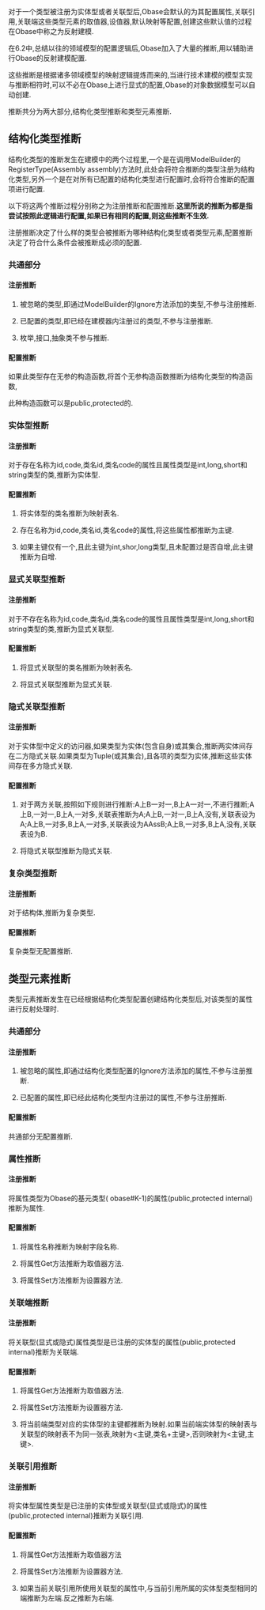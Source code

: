 对于一个类型被注册为实体型或者关联型后,Obase会默认的为其配置属性,关联引用,关联端这些类型元素的取值器,设值器,默认映射等配置,创建这些默认值的过程在Obase中称之为反射建模.


在6.2中,总结以往的领域模型的配置逻辑后,Obase加入了大量的推断,用以辅助进行Obase的反射建模配置.

这些推断是根据诸多领域模型的映射逻辑提炼而来的,当进行技术建模的模型实现与推断相符时,可以不必在Obase上进行显式的配置,Obase的对象数据模型可以自动创建.

推断共分为两大部分,结构化类型推断和类型元素推断.

## 结构化类型推断

结构化类型的推断发生在建模中的两个过程里,一个是在调用ModelBuilder的RegisterType(Assembly assembly)方法时,此处会将符合推断的类型注册为结构化类型,另外一个是在对所有已配置的结构化类型进行配置时,会将符合推断的配置项进行配置.

以下将这两个推断过程分别称之为注册推断和配置推断.**这里所说的推断为都是指尝试按照此逻辑进行配置,如果已有相同的配置,则这些推断不生效.**

注册推断决定了什么样的类型会被推断为哪种结构化类型或者类型元素,配置推断决定了符合什么条件会被推断成必须的配置.

### 共通部分

#### 注册推断

1. 被忽略的类型,即通过ModelBuilder的Ignore方法添加的类型,不参与注册推断.

2. 已配置的类型,即已经在建模器内注册过的类型,不参与注册推断.

3. 枚举,接口,抽象类不参与推断.

#### 配置推断

如果此类型存在无参的构造函数,将首个无参构造函数推断为结构化类型的构造函数,

此种构造函数可以是public,protected的.

### 实体型推断

#### 注册推断

对于存在名称为id,code,类名id,类名code的属性且属性类型是int,long,short和string类型的类,推断为实体型.

#### 配置推断

1. 将实体型的类名推断为映射表名.

2. 存在名称为id,code,类名id,类名code的属性,将这些属性都推断为主键.

3. 如果主键仅有一个,且此主键为int,shor,long类型,且未配置过是否自增,此主键推断为自增.

### 显式关联型推断

#### 注册推断

对于不存在名称为id,code,类名id,类名code的属性且属性类型是int,long,short和string类型的类,推断为显式关联型.

#### 配置推断

1. 将显式关联型的类名推断为映射表名.

2. 将显式关联型推断为显式关联.

### 隐式关联型推断

#### 注册推断

对于实体型中定义的访问器,如果类型为实体(包含自身)或其集合,推断两实体间存在二方隐式关联.如果类型为Tuple(或其集合),且各项的类型为实体,推断这些实体间存在多方隐式关联.

#### 配置推断

1. 对于两方关联,按照如下规则进行推断:A上B一对一,B上A一对一,不进行推断;A上B,一对一,B上A,一对多,关联表推断为A;A上B,一对一,B上A,没有,关联表设为A;A上B,一对多,B上A,一对多,关联表设为AAssB;A上B,一对多,B上A,没有,关联表设为B.

2. 将隐式关联型推断为隐式关联.

### 复杂类型推断

#### 注册推断

对于结构体,推断为复杂类型.

#### 配置推断

复杂类型无配置推断.

## 类型元素推断

类型元素推断发生在已经根据结构化类型配置创建结构化类型后,对该类型的属性进行反射处理时.

### 共通部分

#### 注册推断

1. 被忽略的属性,即通过结构化类型配置的Ignore方法添加的属性,不参与注册推断.

2. 已配置的属性,即已经此结构化类型内注册过的属性,不参与注册推断.

#### 配置推断

共通部分无配置推断.

### 属性推断

#### 注册推断

将属性类型为Obase的基元类型( obase#K-1)的属性(public,protected internal)推断为属性.

#### 配置推断

1. 将属性名称推断为映射字段名称.

2. 将属性Get方法推断为取值器方法.

3. 将属性Set方法推断为设置器方法.

### 关联端推断

#### 注册推断

将关联型(显式或隐式)属性类型是已注册的实体型的属性(public,protected internal)推断为关联端.

#### 配置推断

1. 将属性Get方法推断为取值器方法.

2. 将属性Set方法推断为设置器方法.

3. 将当前端类型对应的实体型的主键都推断为映射.如果当前端实体型的映射表与关联型的映射表不为同一张表,映射为<主键,类名+主键>,否则映射为<主键,主键>.

### 关联引用推断

#### 注册推断

将实体型属性类型是已注册的实体型或关联型(显式或隐式)的属性(public,protected internal)推断为关联引用.

#### 配置推断

1. 将属性Get方法推断为取值器方法

2. 将属性Set方法推断为设置器方法.

3. 如果当前关联引用所使用关联型的属性中,与当前引用所属的实体型类型相同的端推断为左端.反之推断为右端.
